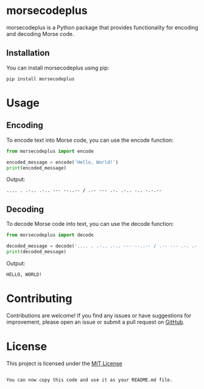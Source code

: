 # morsecodeplus

morsecodeplus is a Python package that provides functionality for encoding and decoding Morse code.

## Installation

You can install morsecodeplus using pip:

```shell
pip install morsecodeplus
```
 
# Usage

## Encoding

To encode text into Morse code, you can use the encode function:

```python
from morsecodeplus import encode

encoded_message = encode('Hello, World!')
print(encoded_message)

```

Output:
```text
.... . .-.. .-.. --- --..-- / .-- --- .-. .-.. -.. -.-.--
```

## Decoding

To decode Morse code into text, you can use the decode function:

```python
from morsecodeplus import decode

decoded_message = decode('.... . .-.. .-.. --- --..-- / .-- --- .-. .-.. -.. -.-.--')
print(decoded_message)

```

Output:
```text
HELLO, WORLD!
```
# Contributing

Contributions are welcome! If you find any issues or have suggestions for improvement, please open an issue or submit a pull request on [GitHub](https://github.com/danysrour/MorseCode).

# License

This project is licensed under the [MIT License](https://github.com/danysrour/morsecodeplus.git)

```text

You can now copy this code and use it as your README.md file.
```